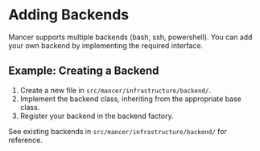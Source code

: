 # Adding Backends

Mancer supports multiple backends (bash, ssh, powershell). You can add your own backend by implementing the required interface.

## Example: Creating a Backend
1. Create a new file in `src/mancer/infrastructure/backend/`.
2. Implement the backend class, inheriting from the appropriate base class.
3. Register your backend in the backend factory.

See existing backends in `src/mancer/infrastructure/backend/` for reference.
